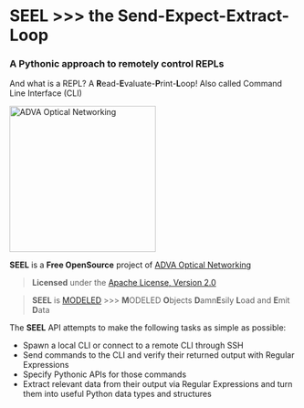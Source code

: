 SEEL >>> the Send-Expect-Extract-Loop
=====================================

### A Pythonic approach to remotely control REPLs

And what is a REPL? A **R**ead-**E**valuate-**P**rint-**L**oop!
Also called Command Line Interface (CLI)

<a href="https://advaoptical.com">
  <img
    alt="ADVA Optical Networking"
    src="https://www.advaoptical.com/-/media/adva-main-site/logo.ashx"
    width="256"
    >
</a>

**SEEL** is a **Free OpenSource** project of [
  ADVA Optical Networking][advaoptical]

[advaoptical]: https://advaoptical.com

> **Licensed** under the [Apache License, Version 2.0][license]

[license]: http://www.apache.org/licenses/LICENSE-2.0

> **SEEL** is [MODELED][modeled] >>>
> **M**ODELED **O**bjects **D**amn**E**sily **L**oad and **E**mit **D**ata

[modeled]: https://github.com/modeled

The **SEEL** API attempts to make the following tasks as simple as possible:

* Spawn a local CLI or connect to a remote CLI through SSH
* Send commands to the CLI and verify their returned output with Regular
  Expressions
* Specify Pythonic APIs for those commands
* Extract relevant data from their output via Regular Expressions and turn
  them into useful Python data types and structures
